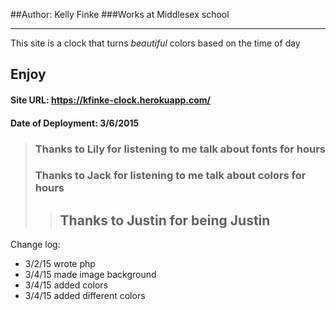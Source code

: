 ##Author: Kelly Finke
###Works at Middlesex school
___
This site is a clock that turns _beautiful_ colors based on the time of day
## **Enjoy**
#### Site URL: https://kfinke-clock.herokuapp.com/
#### Date of Deployment: 3/6/2015
> ### Thanks to Lily for listening to me talk about fonts for hours
> ### Thanks to Jack for listening to me talk about colors for hours
>> ## Thanks to Justin for being Justin
Change log:
+ 3/2/15 wrote php
+ 3/4/15 made image background
+ 3/4/15 added colors
+ 3/4/15 added different colors